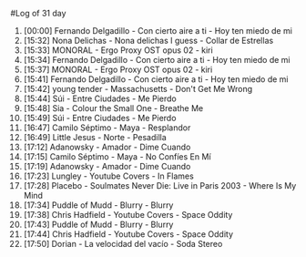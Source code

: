 #Log of 31 day

1. [00:00] Fernando Delgadillo - Con cierto aire a ti - Hoy ten miedo de mi
1. [15:32] Nona Delichas - Nona delichas I guess - Collar de Estrellas
1. [15:33] MONORAL - Ergo Proxy OST opus 02 - kiri
1. [15:34] Fernando Delgadillo - Con cierto aire a ti - Hoy ten miedo de mi
1. [15:37] MONORAL - Ergo Proxy OST opus 02 - kiri
1. [15:41] Fernando Delgadillo - Con cierto aire a ti - Hoy ten miedo de mi
1. [15:42] young tender - Massachusetts - Don't Get Me Wrong
1. [15:44] Súi - Entre Ciudades - Me Pierdo
1. [15:48] Sia - Colour the Small One - Breathe Me
1. [15:49] Súi - Entre Ciudades - Me Pierdo
1. [16:47] Camilo Séptimo - Maya - Resplandor
1. [16:49] Little Jesus - Norte - Pesadilla
1. [17:12] Adanowsky - Amador - Dime Cuando
1. [17:15] Camilo Séptimo - Maya - No Confíes En Mí
1. [17:19] Adanowsky - Amador - Dime Cuando
1. [17:23] Lungley - Youtube Covers - In Flames
1. [17:28] Placebo - Soulmates Never Die: Live in Paris 2003 - Where Is My Mind
1. [17:34] Puddle of Mudd - Blurry - Blurry
1. [17:38] Chris Hadfield - Youtube Covers - Space Oddity
1. [17:43] Puddle of Mudd - Blurry - Blurry
1. [17:44] Chris Hadfield - Youtube Covers - Space Oddity
1. [17:50] Dorian - La velocidad del vacío - Soda Stereo
